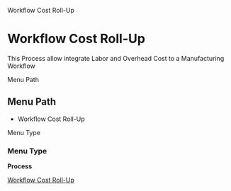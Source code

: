 
Workflow Cost Roll-Up
# Workflow Cost Roll-Up


This Process allow integrate Labor and Overhead Cost to a Manufacturing Workflow 

Menu Path
## Menu Path



- Workflow Cost Roll-Up

Menu Type
### Menu Type

**Process**


[Workflow Cost Roll-Up](functional-guide/process/process-pp_workflow-cost-roll-up.md)